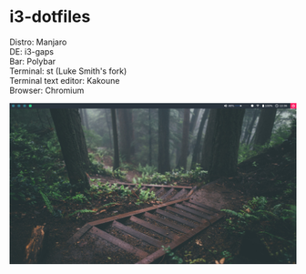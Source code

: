 # i3-dotfiles

Distro: Manjaro <br />
DE: i3-gaps <br />
Bar: Polybar <br />
Terminal: st (Luke Smith's fork) <br />
Terminal text editor: Kakoune <br />
Browser: Chromium <br />

![Screenshot](https://raw.githubusercontent.com/sajdak00/screenshots/master/20200531_123624.png)
